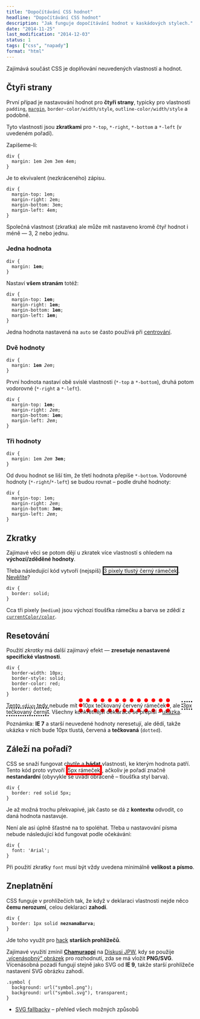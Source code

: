 ```yaml
---
title: "Dopočítávání CSS hodnot"
headline: "Dopočítávání CSS hodnot"
description: "Jak funguje dopočítávání hodnot v kaskádových stylech."
date: "2014-11-25"
last_modification: "2014-12-03"
status: 1
tags: ["css", "napady"]
format: "html"
---
```


<p>Zajímává součást CSS je doplňování neuvedených vlastností a hodnot.</p>



<h2 id="ctyri">Čtyři strany</h2>

<p>První případ je nastavování hodnot pro <b>čtyři strany</b>, typicky pro vlastnosti <code>padding</code>, <a href="/margin"><code>margin</code></a>, <code>border-color/width/style</code>, <code>outline-color/width/style</code> a podobně.</p>

<p>Tyto vlastnosti jsou <b>zkratkami</b> pro <code>*-top</code>, <code>*-right</code>, <code>*-bottom</code> a <code>*-left</code> (v uvedeném pořadí).</p>

<p>Zapíšeme-li:</p>

<pre><code>div {
  margin: 1em 2em 3em 4em;
}</code></pre>

<p>Je to ekvivalent (nezkráceného) zápisu.</p>

<pre><code>div {
  margin-top: 1em;
  margin-right: 2em;
  margin-bottom: 3em;
  margin-left: 4em;
}</code></pre>

<p>Společná vlastnost (zkratka) ale může mít nastaveno kromě čtyř hodnot i méně — 3, 2 nebo jednu.</p>











<h3 id="jedna">Jedna hodnota</h3>

<pre><code>div {
  margin: <b>1em</b>;
}</code></pre>

<p>Nastaví <b>všem stranám</b> totéž:</p>

<pre><code>div {
  margin-top: <b>1em</b>;
  margin-right: <b>1em</b>;
  margin-bottom: <b>1em</b>;
  margin-left: <b>1em</b>;
}</code></pre>


<div class="internal-content">
<p>Jedna hodnota nastavená na <code>auto</code> se často používá při <a href="/centrovani#margin-auto">centrování</a>.</p>
</div>








<h3 id="dve">Dvě hodnoty</h3>

<pre><code>div {
  margin: <b>1em</b> <i>2em</i>;
}</code></pre>

<p>První hodnota nastaví obě svislé vlastnosti (<code>*-top</code> a <code>*-bottom</code>), druhá potom vodorovné (<code>*-right</code> a <code>*-left</code>).</p>

<pre><code>div {
  margin-top: <b>1em</b>;
  margin-right: <i>2em</i>;
  margin-bottom: <b>1em</b>;
  margin-left: <i>2em</i>;
}</code></pre>










<h3 id="tri">Tři hodnoty</h3>

<pre><code>div {
  margin: 1em <i>2em</i> <b>3em</b>;
}</code></pre>

<p>Od dvou hodnot se liší tím, že třetí hodnota přepíše <code>*-bottom</code>. Vodorovné hodnoty (<code>*-right</code>/<code>*-left</code>) se budou rovnat – podle druhé hodnoty:</p>

<pre><code>div {
  margin-top: 1em;
  margin-right: <i>2em</i>;
  margin-bottom: <b>3em</b>;
  margin-left: <i>2em</i>;
}</code></pre>















<h2 id="zkratky">Zkratky</h2>

<p>Zajímavé věci se potom dějí u zkratek více vlastností s ohledem na <b>výchozí/zděděné hodnoty</b>.</p>

<p>Třeba následující kód vytvoří (nejspíš) <span style="border: solid">3 pixely tlustý černý rámeček</span>. <a href="http://kod.djpw.cz/kiib">Nevěříte</a>?</p>

<pre><code>div {
  border: solid;
}</code></pre>

<p>Cca tři pixely (<code>medium</code>) jsou výchozí tloušťka rámečku a barva se zdědí z <a href="/currentcolor"><code>currentColor/color</code></a>.</p>




<h2 id="resetovani">Resetování</h2>

<p>Použití <i>zkratky</i> má další zajímavý efekt — <b>zresetuje nenastavené specifické vlastnosti</b>.</p>

<pre><code>div {  
  border-width: 10px;
  border-style: solid;
  border-color: red;
  border: dotted;
}</code></pre>

<p>Tento <code>&lt;div></code> tedy nebude mít <span style="border: 10px dotted red">10px tečkovaný červený rámeček</span>, ale <span style="border: dotted">3px tečkovaný černý</span>. Všechny konkrétnější deklarace se přepíší – <a href="http://kod.djpw.cz/liib">ukázka</a>.</p>

<p>Poznámka: <b>IE 7</b> a starší neuvedené hodnoty neresetují, ale dědí, takže ukázka v nich bude 10px tlustá, červená a <b>tečkovaná</b> (<code>dotted</code>).</p>









<h2 id="poradi">Záleží na pořadí?</h2>

<p>CSS se snaží fungovat chytře a <b>hádat</b> vlastnosti, ke kterým hodnota patří. Tento kód proto vytvoří <span style="border: red solid 5px">5px rámeček</span>, ačkoliv je pořadí značně <b>nestandardní</b> (obyvykle se uvádí obráceně – tloušťka styl barva).</p>

<pre><code>div {
  border: red solid 5px;
}</code></pre>

<p>Je až možná trochu překvapivé, jak často se dá z <b>kontextu</b> odvodit, co daná hodnota nastavuje.</p>

<p>Není ale asi úplně šťastné na to spoléhat. Třeba u nastavování písma nebude následující kód fungovat podle očekávání:</p>

<pre><code>div {
  font: 'Arial';
}</code></pre>

<p>Při použití zkratky <code>font</code> musí být vždy uvedena minimálně <b>velikost a písmo</b>.</p>













<h2 id="zneplatneni">Zneplatnění</h2>

<p>CSS funguje v prohlížečích tak, že když v deklaraci vlastnosti nejde něco <b>čemu nerozumí</b>, celou deklaraci <b>zahodí</b>.</p>

<pre><code>div {
  border: 1px solid <b>neznamaBarva</b>;
}</code></pre>

<p>Jde toho využít pro <a href="/hacky">hack</a> <b>starších prohlížečů</b>.</p>

<p>Zajímavé využití zmínil <a href="http://webylon.info"><b>Chamurappi</b></a> na <a href="http://diskuse.jakpsatweb.cz/?action=vthread&amp;forum=19&amp;topic=160223#4">Diskusi JPW</a>, kdy se použije <a href="/vice-obrazku#multiple-backgrounds">„vícenásobný“ obrázek</a> pro rozhodnutí, zda se má vložit <b>PNG/SVG</b>. Vícenásobná pozadí fungují stejně jako SVG od <b>IE 9</b>, takže starší prohlížeče nastavení SVG obrázku zahodí.</p>

<pre><code>.symbol {
  background: url("symbol.png");
  background: url("symbol.svg"), transparent;
}</code></pre>

<div class="internal-content">
  <ul>
    <li><a href="/svg#fallback">SVG fallbacky</a> – přehled všech možných způsobů</li>
  </ul>
</div>
